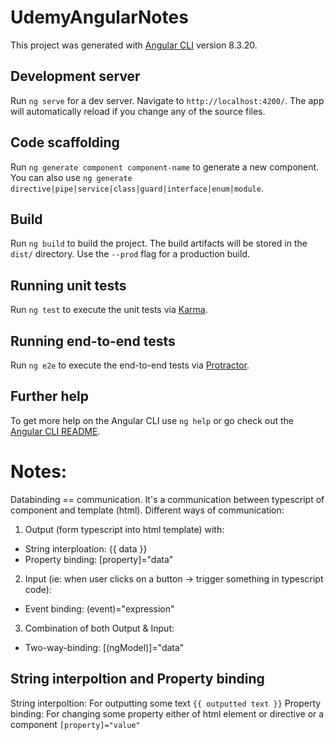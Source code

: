 # UdemyAngularNotes

This project was generated with [Angular CLI](https://github.com/angular/angular-cli) version 8.3.20.

## Development server

Run `ng serve` for a dev server. Navigate to `http://localhost:4200/`. The app will automatically reload if you change any of the source files.

## Code scaffolding

Run `ng generate component component-name` to generate a new component. You can also use `ng generate directive|pipe|service|class|guard|interface|enum|module`.

## Build

Run `ng build` to build the project. The build artifacts will be stored in the `dist/` directory. Use the `--prod` flag for a production build.

## Running unit tests

Run `ng test` to execute the unit tests via [Karma](https://karma-runner.github.io).

## Running end-to-end tests

Run `ng e2e` to execute the end-to-end tests via [Protractor](http://www.protractortest.org/).

## Further help

To get more help on the Angular CLI use `ng help` or go check out the [Angular CLI README](https://github.com/angular/angular-cli/blob/master/README.md).

# Notes:
Databinding == communication.
It's a communication between typescript of component and template (html).
Different ways of communication:
1. Output (form typescript into html template) with:
* String interploation: {{ data }}
* Property binding: [property]="data"
2. Input (ie: when user clicks on a button -> trigger something in typescript code):
* Event binding: (event)="expression"
3. Combination of both Output & Input:
* Two-way-binding: [(ngModel)]="data"

## String interpoltion and Property binding
String interpoltion: For outputting some text `{{ outputted text }}`
Property binding: For changing some property either of html element or directive or a component `[property]="value"`
